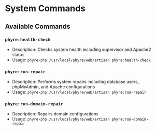 # System Commands

## Available Commands

### `phyre:health-check`
- Description: Checks system health including supervisor and Apache2 status
- Usage: `phyre-php /usr/local/phyre/web/artisan phyre:health-check`

### `phyre:run-repair`
- Description: Performs system repairs including database users, phpMyAdmin, and Apache configurations  
- Usage: `phyre-php /usr/local/phyre/web/artisan phyre:run-repair`

### `phyre:run-domain-repair`
- Description: Repairs domain configurations
- Usage: `phyre-php /usr/local/phyre/web/artisan phyre:run-domain-repair`

